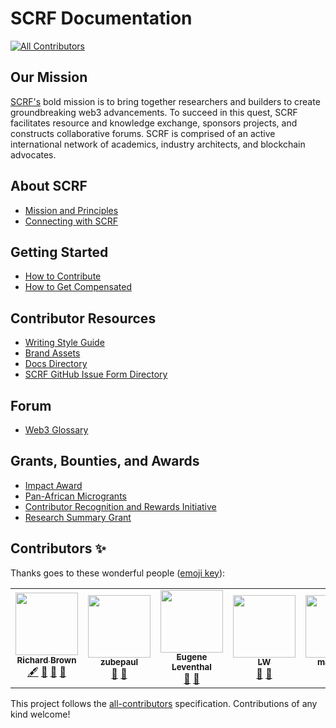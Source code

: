 # SCRF Documentation
<!-- ALL-CONTRIBUTORS-BADGE:START - Do not remove or modify this section -->
[![All Contributors](https://img.shields.io/badge/all_contributors-6-orange.svg?style=flat-square)](#contributors-)
<!-- ALL-CONTRIBUTORS-BADGE:END -->

## Our Mission

[SCRF's](https://www.smartcontractresearch.org/) bold mission is to bring together researchers and builders to create groundbreaking web3 advancements. To succeed in this quest, SCRF facilitates resource and knowledge exchange, sponsors projects, and constructs collaborative forums. SCRF is comprised of an active international network of academics, industry architects, and blockchain advocates.

## About SCRF

- [Mission and Principles](mission_and_principles.md)
- [Connecting with SCRF](en/content_connecting_with_scrf.md)

## Getting Started

- [How to Contribute](en/grants_general_contributors.md)
- [How to Get Compensated](en/content_how_to_get_compensated_for_work.md)

## Contributor Resources

- [Writing Style Guide](en/reference_style_guide.md)
- [Brand Assets](https://github.com/smartcontractresearchforum/docs/tree/main/assets/brand)
- [Docs Directory](en/doc_directory.md)
- [SCRF GitHub Issue Form Directory](issue_forms_directory.md)

## Forum

- [Web3 Glossary](en/reference_terms_glossary.md)

 
## Grants, Bounties, and Awards

- [Impact Award](en/grants_impact_award.md)
- [Pan-African Microgrants](en/grants_pan_african.md)
- [Contributor Recognition and Rewards Initiative](en/grants_contributor_rewards.md)
- [Research Summary Grant](en/grants_general_contributors.md)

## Contributors ✨

Thanks goes to these wonderful people ([emoji key](https://allcontributors.org/docs/en/emoji-key)):

<!-- ALL-CONTRIBUTORS-LIST:START - Do not remove or modify this section -->
<!-- prettier-ignore-start -->
<!-- markdownlint-disable -->
<table>
  <tr>
    <td align="center"><a href="https://github.com/ghettodev"><img src="https://avatars.githubusercontent.com/u/1900655?v=4?s=100" width="100px;" alt=""/><br /><sub><b>Richard Brown</b></sub></a><br /><a href="#content-ghettodev" title="Content">🖋</a> <a href="https://github.com/smartcontractresearchforum/docs/commits?author=ghettodev" title="Documentation">📖</a> <a href="#maintenance-ghettodev" title="Maintenance">🚧</a> <a href="https://github.com/smartcontractresearchforum/docs/pulls?q=is%3Apr+reviewed-by%3Aghettodev" title="Reviewed Pull Requests">👀</a></td>
    <td align="center"><a href="https://github.com/zubepaul"><img src="https://avatars.githubusercontent.com/u/75752587?v=4?s=100" width="100px;" alt=""/><br /><sub><b>zubepaul</b></sub></a><br /><a href="https://github.com/smartcontractresearchforum/docs/commits?author=zubepaul" title="Documentation">📖</a> <a href="#maintenance-zubepaul" title="Maintenance">🚧</a></td>
    <td align="center"><a href="https://github.com/eleventh19"><img src="https://avatars.githubusercontent.com/u/595464?v=4?s=100" width="100px;" alt=""/><br /><sub><b>Eugene Leventhal</b></sub></a><br /><a href="https://github.com/smartcontractresearchforum/docs/commits?author=eleventh19" title="Documentation">📖</a> <a href="#projectManagement-eleventh19" title="Project Management">📆</a></td>
    <td align="center"><a href="https://github.com/lw-scrf"><img src="https://avatars.githubusercontent.com/u/89587160?v=4?s=100" width="100px;" alt=""/><br /><sub><b>LW</b></sub></a><br /><a href="#maintenance-lw-scrf" title="Maintenance">🚧</a> <a href="https://github.com/smartcontractresearchforum/docs/commits?author=lw-scrf" title="Documentation">📖</a></td>
    <td align="center"><a href="https://github.com/marvino3"><img src="https://avatars.githubusercontent.com/u/90651952?v=4?s=100" width="100px;" alt=""/><br /><sub><b>marvino3</b></sub></a><br /><a href="https://github.com/smartcontractresearchforum/docs/commits?author=marvino3" title="Documentation">📖</a></td>
    <td align="center"><a href="https://github.com/sirah0"><img src="https://avatars.githubusercontent.com/u/12703396?v=4?s=100" width="100px;" alt=""/><br /><sub><b>Brian Alexakis</b></sub></a><br /><a href="https://github.com/smartcontractresearchforum/docs/commits?author=sirah0" title="Documentation">📖</a></td>
  </tr>
</table>

<!-- markdownlint-restore -->
<!-- prettier-ignore-end -->

<!-- ALL-CONTRIBUTORS-LIST:END -->


This project follows the [all-contributors](https://github.com/all-contributors/all-contributors) specification. Contributions of any kind welcome!
